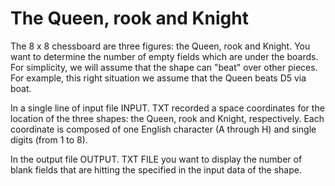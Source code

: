 # The Queen, rook and Knight


The 8 x 8 chessboard are three figures: the Queen, rook and Knight. You want to determine the number of empty fields which are under the boards. For simplicity, we will assume that the shape can "beat" over other pieces. For example, this right situation we assume that the Queen beats D5 via boat.

In a single line of input file INPUT. TXT recorded a space coordinates for the location of the three shapes: the Queen, rook and Knight, respectively. Each coordinate is composed of one English character (A through H) and single digits (from 1 to 8).

In the output file OUTPUT. TXT FILE you want to display the number of blank fields that are hitting the specified in the input data of the shape.
